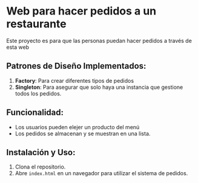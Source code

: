 # Web para hacer pedidos a un restaurante

Este proyecto es para que las personas puedan hacer pedidos a través de esta web

## Patrones de Diseño Implementados:

1. **Factory**: Para crear diferentes tipos de pedidos
2. **Singleton**: Para asegurar que solo haya una instancia que gestione todos los pedidos.

## Funcionalidad:

- Los usuarios pueden elejer un producto del menú 
- Los pedidos se almacenan y se muestran en una lista.

## Instalación y Uso:

1. Clona el repositorio.
2. Abre `index.html` en un navegador para utilizar el sistema de pedidos.
